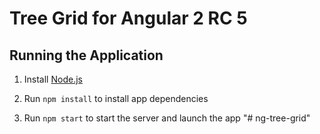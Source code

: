 # Tree Grid for Angular 2 RC 5

## Running the Application

1. Install [Node.js](http://nodejs.org)

1. Run `npm install` to install app dependencies

1. Run `npm start` to start the server and launch the app
"# ng-tree-grid" 
